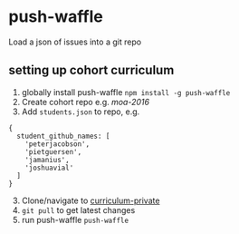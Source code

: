 # push-waffle
Load a json of issues into a git repo

## setting up cohort curriculum

1. globally install push-waffle `npm install -g push-waffle`
1. Create cohort repo e.g. *moa-2016*
2. Add `students.json` to repo, e.g.
  ```
  {
    student_github_names: [
      'peterjacobson',
      'pietguersen',
      'jamanius',
      'joshuavial'
    ]
  }
  ```
3. Clone/navigate to [curriculum-private](https://github.com/dev-academy-phase0/curriculum-private)
4. `git pull` to get latest changes
5. run push-waffle `push-waffle`
